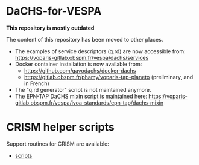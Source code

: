 # DaCHS-for-VESPA

__This repository is mostly outdated__

The content of this repository has been moved to other places. 

- The examples of service descriptors (q.rd) are now accessible from: https://voparis-gitlab.obspm.fr/vespa/dachs/services 
- Docker container installation is now available from: 
  -  https://github.com/gavodachs/docker-dachs
  -  https://gitlab.obspm.fr/phamy/voparis-tap-planeto (preliminary, and in French)
- The "q.rd generator" script is not maintained anymore. 
- The EPN-TAP DaCHS mixin script is maintained here: https://voparis-gitlab.obspm.fr/vespa/ivoa-standards/epn-tap/dachs-mixin

# CRISM helper scripts

Support routines for CRISM are available:
  - [scripts](scripts)
 

